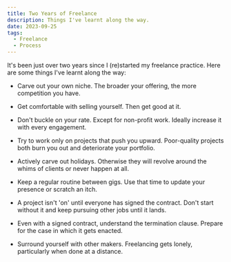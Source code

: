 ```yaml
---
title: Two Years of Freelance
description: Things I've learnt along the way.
date: 2023-09-25
tags:
  - Freelance
  - Process
---
```


It's been just over two years since I (re)started my freelance practice. Here are some things I've learnt along the way:

- Carve out your own niche. The broader your offering, the more competition you have.

- Get comfortable with selling yourself. Then get good at it.

- Don't buckle on your rate. Except for non-profit work. Ideally increase it with every engagement.

- Try to work only on projects that push you upward. Poor-quality projects both burn you out and deteriorate your portfolio.

- Actively carve out holidays. Otherwise they will revolve around the whims of clients or never happen at all.

- Keep a regular routine between gigs. Use that time to update your presence or scratch an itch.

- A project isn't 'on' until everyone has signed the contract. Don't start without it and keep pursuing other jobs until it lands.

- Even with a signed contract, understand the termination clause. Prepare for the case in which it gets enacted.

- Surround yourself with other makers. Freelancing gets lonely, particularly when done at a distance.

